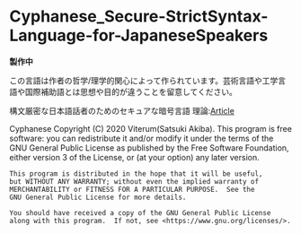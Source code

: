 # Cyphanese_Secure-StrictSyntax-Language-for-JapaneseSpeakers

**製作中**

この言語は作者の哲学/理学的関心によって作られています。芸術言語や工学言語や国際補助語とは思想や目的が違うことを留意してください。

構文厳密な日本語話者のためのセキュアな暗号言語
理論:[Article](./Cyphanese-Articles/document.pdf)

Cyphanese
Copyright (C) 2020 Viterum(Satsuki Akiba).
This program is free software: you can redistribute it and/or modify
it under the terms of the GNU General Public License as published by
the Free Software Foundation, either version 3 of the License, or
    (at your option) any later version.

    This program is distributed in the hope that it will be useful,
    but WITHOUT ANY WARRANTY; without even the implied warranty of
    MERCHANTABILITY or FITNESS FOR A PARTICULAR PURPOSE.  See the
    GNU General Public License for more details.

    You should have received a copy of the GNU General Public License
    along with this program.  If not, see <https://www.gnu.org/licenses/>.
